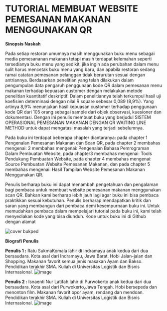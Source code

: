 # TUTORIAL MEMBUAT WEBSITE PEMESANAN MAKANAN MENGGUNAKAN QR

**Sinopsis Naskah**

Pada setiap restoran umumnya masih menggunakan buku menu sebagai media pemesananan makanan tetapi masih terdapat kelemahan seperti tersedianya buku menu yang sedikit, jika ingin ada perubahan dalam menu sulit harus mencetak buku menu yang baru, dan apabila restoran sedang ramai catatan pemesanan pelanggan tidak berurutan sesuai dengan antriannya. Berdasarkan penelitian yang telah dilakukan dalam pengumpulan data pengaruh penggunaan kode QR dalam pemesanan menu makanan terhadap kepuasan customer dengan melakukan metode penelitian kuantitatif deskriptif. Dalam penelitiannya telah terkumpul hasil uji koefisien determinasi dengan nilai R square sebesar 0,089 (8,9%). Yang artinya 8,9% menunjukan hasil kepuasan customer terhadap penggunaan kode QR dari 105 orang sebagai sample dari objek observasi, kuesioner dan dokumentasi. Dengan ini penulis membuat buku yang berjudul SISTEM OPERASIONAL PEMESANAN MAKANAN DENGAN QR WAITING LINE METHOD untuk dapat mengatasi masalah yang terjadi sebelumnya.

Pada buku ini terdapat beberapa chapter diantaranya: pada chapter 1 Pengenalan Pemesanan Makanan dan Scan QR, pada chapter 2 membahas mengenai: 2 membahas mengenai: Pengenalan Bahasa Pemrograman Dalam Pembuatan Website, pada chapter3 membahas mengenai: Tools Pendukung Pembuatan Website, pada chapter 4 membahas mengenai: Source Pembuatan Website Pemesanan Makanan, dan pada chapter 5 membahas mengenai: Hasil Tampilan Website Pemesanan Makanan Menggunakan QR.

Penulis berharap buku ini dapat menambah pengetahuan dan pengalaman bagi pembaca untuk membuat website pemesanan makanan menggunakan scan QR. Bahkan kami berharap lebih jauh lagi agar buku ini bisa pembaca praktikkan sesuai kebutuhan. Penulis berharap mendapatkan kritik dan saran yang membangun dari pembaca demi kesempurnaan buku ini. Untuk memudahkan pembaca dalam mempelajari tutorial pada buku ini, kami telah menyediakan kode yang bisa diunduh. Kode untuk buku ini di Github dengan alamat



![cover bukped](https://github.com/bukped/bukpedp3_ratu_isnaenti/assets/92583035/59906cbb-e8a3-4ca2-82e6-a197655639d5)



**Biografi Penulis**

**Penulis 1 :** Ratu SukmaKomala lahir di Indramayu anak kedua dari dua bersaudara. Kota asal dari Indramayu, Jawa Barat. Hobi Jalan-jalan dan Shopping. Makanan favorit semua jenis masakan Ayam dan Bakso. Pendidikan terakhir SMA. Kuliah di Universitas Logistik dan Bisnis Internasional.
![image](https://github.com/Ratusukmakomala/bukpedp3_ratu_isnaenti/assets/100338225/7bba4a8e-f758-43c9-b370-b7a2a80fe20e)





**Penulis 2 :** Isnaenti Nur Latifah lahir di Purwokerto anak kedua dari dua bersaudara. Kota asal dari Purwokerto,Jawa Tengah. Hobi bersepeda dan menonton film. Makanan favorit opor ayam, rendang dan mendoan. Pendidikan terakhir SMA. Kuliah di Universitas Logistik dan Bisnis Internasional.
![image](https://github.com/Ratusukmakomala/bukpedp3_ratu_isnaenti/assets/100338225/14a4eeec-4a96-4729-a918-a110957e2350)






